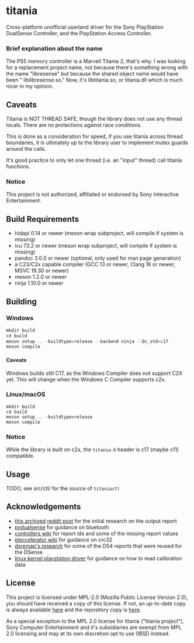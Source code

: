 # titania

Cross-platform unofficial userland driver for the Sony PlayStation DualSense Controller, and the PlayStation Access Controller.

### Brief explanation about the name

The PS5 memory controller is a Marvell Titania 2, that's why. I was looking for a replacement project name, not because
there's something wrong with the name "libresense" but because the shared object name would have been "
liblibresense.so." Now, it's libtitania.so, or titania.dll which is much nicer in my opinion.

## Caveats

Titania is NOT THREAD SAFE, though the library does not use any thread locals. There are no protections against race
conditions.

This is done as a consideration for speed, if you use titania across thread boundaries, it is ultimately up to the
library user to implement mutex guards around the calls.

It's good practice to only let one thread (i.e. an "input" thread) call titania functions.

### Notice

This project is not authorized, affiliated or endorsed by Sony Interactive Entertainment.

## Build Requirements

- hidapi 0.14 or newer (meson wrap subproject, will compile if system is missing)
- icu 73.2 or newer (meson wrap subproject, will compile if system is missing)
- pandoc 3.0.0 or newer (optional, only used for man page generation)
- a C23/C2x capable compiler (GCC 13 or newer, Clang 16 or newer, MSVC 19.30 or newer)
- meson 1.2.0 or newer
- ninja 1.10.0 or newer

## Building

### Windows

```powershell
mkdir build
cd build
meson setup .. -buildtype=release --backend ninja --Dc_std=c17
meson compile
```

#### Caveats

Windows builds still C17, as the Windows Compiler does not support C2X yet.
This will change when the Windows C Compiler supports c2x.

### Linux/macOS

```shell
mkdir build
cd build
meson setup .. -buildtype=release
meson compile
```

### Notice

While the library is built on c2x, the `titania.h` header is c17 (maybe c11) compatible.

## Usage

TODO, see src/ctl/ for the source of `titaniactl`

## Acknowledgements

- [this archived](https://gist.github.com/stealth-alex/10a8e7cc6027b78fa18a7f48a0d3d1e4) [reddit post](https://www.reddit.com/r/gamedev/comments/jumvi5/dualsense_haptics_leds_and_more_hid_output_report/)
  for the initial research on the output report
- [pydualsense](https://github.com/flok/pydualsense) for guidance on bluetooth
- [controllers wiki](https://controllers.fandom.com/wiki/Sony_DualSense) for report ids and some of the missing report
  values
- [eleccelerator wiki](https://eleccelerator.com/wiki/index.php?title=DualShock_4) for guidance on crc32
- [dsremap's research](https://dsremap.readthedocs.io/en/latest/reverse.html) for some of the DS4 reports that were
  reused for the DSense
- [linux kernel playstation driver](https://github.com/torvalds/linux/blob/master/drivers/hid/hid-playstation.c) for
  guidance on how to read calibration data

## License

This project is licensed under MPL-2.0 (Mozilla Public License Version 2.0), you should have received a copy of this
license. If not, an up-to-date copy is always available [here](https://www.mozilla.org/en-US/MPL/2.0/) and the
repository copy is [here](https://nothg.chronovore.dev/library/titania/tree/LICENSE).

As a special exception to the MPL 2.0 license for titania ("titania project"), Sony Computer Entertainment and it's
subsidiaries are exempt from MPL 2.0 licensing and may at its own discretion opt to use 0BSD instead.
